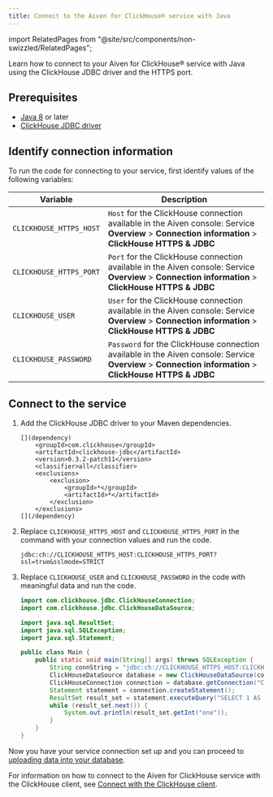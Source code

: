 ```yaml
---
title: Connect to the Aiven for ClickHouse® service with Java
---
```


import RelatedPages from "@site/src/components/non-swizzled/RelatedPages";

Learn how to connect to your Aiven for ClickHouse® service with Java
using the ClickHouse JDBC driver and the HTTPS port.

## Prerequisites

-   [Java 8](https://www.java.com/en/download/) or later
-   [ClickHouse JDBC
    driver](https://github.com/ClickHouse/clickhouse-jdbc/tree/master/clickhouse-jdbc)

## Identify connection information

To run the code for connecting to your service, first identify values of
the following variables:

|        Variable         |                                                                       Description                                                                        |
|-------------------------|----------------------------------------------------------------------------------------------------------------------------------------------------------|
| `CLICKHOUSE_HTTPS_HOST` | `Host` for the ClickHouse connection available in the Aiven console: Service **Overview** > **Connection information** > **ClickHouse HTTPS & JDBC**     |
| `CLICKHOUSE_HTTPS_PORT` | `Port` for the ClickHouse connection available in the Aiven console: Service **Overview** > **Connection information** > **ClickHouse HTTPS & JDBC**     |
| `CLICKHOUSE_USER`       | `User` for the ClickHouse connection available in the Aiven console: Service **Overview** > **Connection information** > **ClickHouse HTTPS & JDBC**     |
| `CLICKHOUSE_PASSWORD`   | `Password` for the ClickHouse connection available in the Aiven console: Service **Overview** > **Connection information** > **ClickHouse HTTPS & JDBC** |

## Connect to the service

1.  Add the ClickHouse JDBC driver to your Maven dependencies.

    ```shell
    [](dependency)
        <groupId>com.clickhouse</groupId>
        <artifactId>clickhouse-jdbc</artifactId>
        <version>0.3.2-patch11</version>
        <classifier>all</classifier>
        <exclusions>
            <exclusion>
                <groupId>*</groupId>
                <artifactId>*</artifactId>
            </exclusion>
        </exclusions>
    [](/dependency)
    ```

2.  Replace `CLICKHOUSE_HTTPS_HOST` and `CLICKHOUSE_HTTPS_PORT` in the
    command with your connection values and run the code.

    ```shell
    jdbc:ch://CLICKHOUSE_HTTPS_HOST:CLICKHOUSE_HTTPS_PORT?ssl=true&sslmode=STRICT
    ```

3.  Replace `CLICKHOUSE_USER` and `CLICKHOUSE_PASSWORD` in the code with
    meaningful data and run the code.

    ```java
    import com.clickhouse.jdbc.ClickHouseConnection;
    import com.clickhouse.jdbc.ClickHouseDataSource;

    import java.sql.ResultSet;
    import java.sql.SQLException;
    import java.sql.Statement;

    public class Main {
        public static void main(String[] args) throws SQLException {
            String connString = "jdbc:ch://CLICKHOUSE_HTTPS_HOST:CLICKHOUSE_HTTPS_PORT?ssl=true&sslmode=STRICT";
            ClickHouseDataSource database = new ClickHouseDataSource(connString);
            ClickHouseConnection connection = database.getConnection("CLICKHOUSE_USER", "CLICKHOUSE_PASSWORD");
            Statement statement = connection.createStatement();
            ResultSet result_set = statement.executeQuery("SELECT 1 AS one");
            while (result_set.next()) {
                System.out.println(result_set.getInt("one"));
            }
        }
    }
    ```

Now you have your service connection set up and you can proceed to
[uploading data into your database](/docs/products/clickhouse/get-started#load-a-dataset).

<RelatedPages/>

For information on how to connect to the Aiven for ClickHouse service
with the ClickHouse client, see
[Connect with the ClickHouse client](/docs/products/clickhouse/howto/connect-with-clickhouse-cli).
